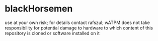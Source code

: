 blackHorsemen
=============

use at your own risk; for details contact rafszul; wATPM does not take responsibility for potential damage to hardware to which content of this repository is cloned or software installed on it
